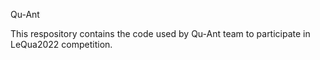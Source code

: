 Qu-Ant

This respository contains the code used by Qu-Ant team to participate in LeQua2022 competition.
